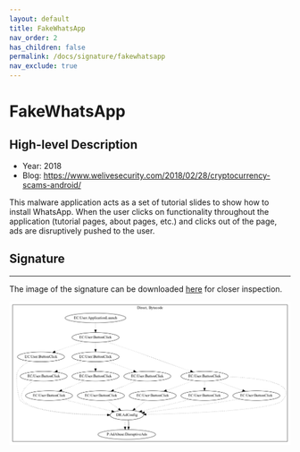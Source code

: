 ```yaml
---
layout: default
title: FakeWhatsApp
nav_order: 2
has_children: false
permalink: /docs/signature/fakewhatsapp
nav_exclude: true
---
```


# FakeWhatsApp

## High-level Description

* Year: 2018
* Blog: https://www.welivesecurity.com/2018/02/28/cryptocurrency-scams-android/

This malware application acts as a set of tutorial slides to show how to install WhatsApp. When the user clicks on functionality throughout the application (tutorial pages, about pages, etc.) and clicks out of the page, ads are disruptively pushed to the user.

## Signature
---

The image of the signature can be downloaded [here](../../img/signatures/FakeWhatsApp.png) for closer inspection.

![](../../img/signatures/FakeWhatsApp.png)